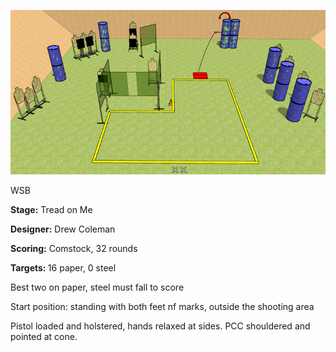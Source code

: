 ![Tread on Me](Stage%20Design.png)

WSB

<b>Stage:</b> Tread on Me

<b>Designer:</b> Drew Coleman

<b>Scoring:</b> Comstock, 32 rounds

<b>Targets: </b>16 paper, 0 steel

Best two on paper, steel must fall to score

Start position: standing with both feet nf marks, outside the shooting area

Pistol loaded and holstered, hands relaxed at sides. PCC shouldered and pointed at cone.

